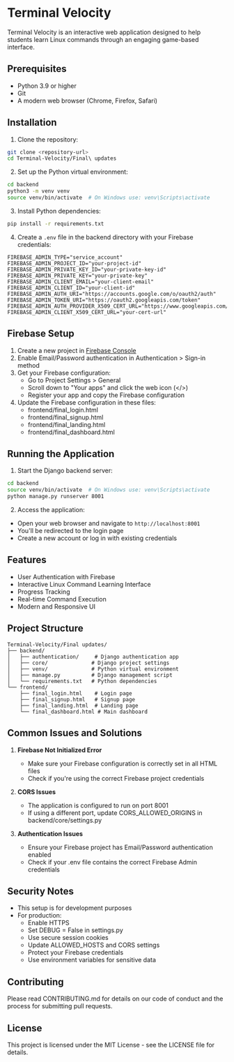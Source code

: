 # Terminal Velocity

Terminal Velocity is an interactive web application designed to help students learn Linux commands through an engaging game-based interface.

## Prerequisites

- Python 3.9 or higher
- Git
- A modern web browser (Chrome, Firefox, Safari)

## Installation

1. Clone the repository:
```bash
git clone <repository-url>
cd Terminal-Velocity/Final\ updates
```

2. Set up the Python virtual environment:
```bash
cd backend
python3 -m venv venv
source venv/bin/activate  # On Windows use: venv\Scripts\activate
```

3. Install Python dependencies:
```bash
pip install -r requirements.txt
```

4. Create a `.env` file in the backend directory with your Firebase credentials:
```env
FIREBASE_ADMIN_TYPE="service_account"
FIREBASE_ADMIN_PROJECT_ID="your-project-id"
FIREBASE_ADMIN_PRIVATE_KEY_ID="your-private-key-id"
FIREBASE_ADMIN_PRIVATE_KEY="your-private-key"
FIREBASE_ADMIN_CLIENT_EMAIL="your-client-email"
FIREBASE_ADMIN_CLIENT_ID="your-client-id"
FIREBASE_ADMIN_AUTH_URI="https://accounts.google.com/o/oauth2/auth"
FIREBASE_ADMIN_TOKEN_URI="https://oauth2.googleapis.com/token"
FIREBASE_ADMIN_AUTH_PROVIDER_X509_CERT_URL="https://www.googleapis.com/oauth2/v1/certs"
FIREBASE_ADMIN_CLIENT_X509_CERT_URL="your-cert-url"
```

## Firebase Setup

1. Create a new project in [Firebase Console](https://console.firebase.google.com/)
2. Enable Email/Password authentication in Authentication > Sign-in method
3. Get your Firebase configuration:
   - Go to Project Settings > General
   - Scroll down to "Your apps" and click the web icon (</>)
   - Register your app and copy the Firebase configuration
4. Update the Firebase configuration in these files:
   - frontend/final_login.html
   - frontend/final_signup.html
   - frontend/final_landing.html
   - frontend/final_dashboard.html

## Running the Application

1. Start the Django backend server:
```bash
cd backend
source venv/bin/activate  # On Windows use: venv\Scripts\activate
python manage.py runserver 8001
```

2. Access the application:
- Open your web browser and navigate to `http://localhost:8001`
- You'll be redirected to the login page
- Create a new account or log in with existing credentials

## Features

- User Authentication with Firebase
- Interactive Linux Command Learning Interface
- Progress Tracking
- Real-time Command Execution
- Modern and Responsive UI

## Project Structure

```
Terminal-Velocity/Final updates/
├── backend/
│   ├── authentication/     # Django authentication app
│   ├── core/              # Django project settings
│   ├── venv/              # Python virtual environment
│   ├── manage.py          # Django management script
│   └── requirements.txt   # Python dependencies
└── frontend/
    ├── final_login.html    # Login page
    ├── final_signup.html   # Signup page
    ├── final_landing.html  # Landing page
    └── final_dashboard.html # Main dashboard
```

## Common Issues and Solutions

1. **Firebase Not Initialized Error**
   - Make sure your Firebase configuration is correctly set in all HTML files
   - Check if you're using the correct Firebase project credentials

2. **CORS Issues**
   - The application is configured to run on port 8001
   - If using a different port, update CORS_ALLOWED_ORIGINS in backend/core/settings.py

3. **Authentication Issues**
   - Ensure your Firebase project has Email/Password authentication enabled
   - Check if your .env file contains the correct Firebase Admin credentials

## Security Notes

- This setup is for development purposes
- For production:
  - Enable HTTPS
  - Set DEBUG = False in settings.py
  - Use secure session cookies
  - Update ALLOWED_HOSTS and CORS settings
  - Protect your Firebase credentials
  - Use environment variables for sensitive data

## Contributing

Please read CONTRIBUTING.md for details on our code of conduct and the process for submitting pull requests.

## License

This project is licensed under the MIT License - see the LICENSE file for details. 